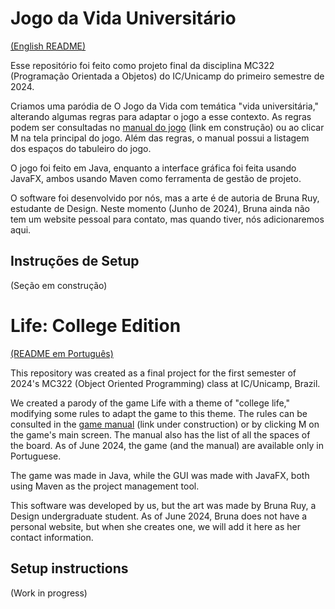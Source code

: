 # Jogo da Vida Universitário
[(English README)](#life-college-edition)

Esse repositório foi feito como projeto final da disciplina MC322 (Programação Orientada a Objetos) do IC/Unicamp do primeiro semestre de 2024.

Criamos uma paródia de O Jogo da Vida com temática "vida universitária," alterando algumas regras para adaptar o jogo a esse contexto. As regras podem ser consultadas no [manual do jogo]() (link em construção) ou ao clicar M na tela principal do jogo. Além das regras, o manual possui a listagem dos espaços do tabuleiro do jogo.

O jogo foi feito em Java, enquanto a interface gráfica foi feita usando JavaFX, ambos usando Maven como ferramenta de gestão de projeto.

O software foi desenvolvido por nós, mas a arte é de autoria de Bruna Ruy, estudante de Design. Neste momento (Junho de 2024), Bruna ainda não tem um website pessoal para contato, mas quando tiver, nós adicionaremos aqui.

## Instruções de Setup
(Seção em construção)


# Life: College Edition
[(README em Português)](#jogo-da-vida-universitário)

This repository was created as a final project for the first semester of 2024's MC322 (Object Oriented Programming) class at IC/Unicamp, Brazil.

We created a parody of the game Life with a theme of "college life," modifying some rules to adapt the game to this theme. The rules can be consulted in the [game manual]() (link under construction) or by clicking M on the game's main screen. The manual also has the list of all the spaces of the board. As of June 2024, the game (and the manual) are available only in Portuguese. 

The game was made in Java, while the GUI was made with JavaFX, both using Maven as the project management tool.

This software was developed by us, but the art was made by Bruna Ruy, a Design undergraduate student. As of June 2024, Bruna does not have a personal website, but when she creates one, we will add it here as her contact information.

## Setup instructions
(Work in progress)
